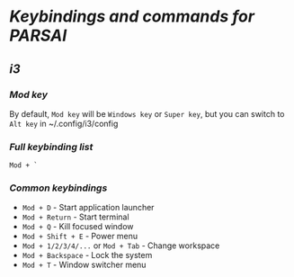 # ***Keybindings and commands for PARSAI***
## ***i3***
### ***Mod key***
By default, ``` Mod key ``` will be ``` Windows key ``` or ``` Super key ```, but you can switch to ``` Alt key ``` in ~/.config/i3/config
### ***Full keybinding list***
``` Mod + ` ```
### ***Common keybindings***
- ``` Mod + D ``` - Start application launcher
- ``` Mod + Return ``` - Start terminal
- ``` Mod + Q ``` - Kill focused window
- ``` Mod + Shift + E ``` - Power menu
- ``` Mod + 1/2/3/4/... ``` or ``` Mod + Tab ``` - Change workspace
- ``` Mod + Backspace ``` - Lock the system
- ``` Mod + T ``` - Window switcher menu
